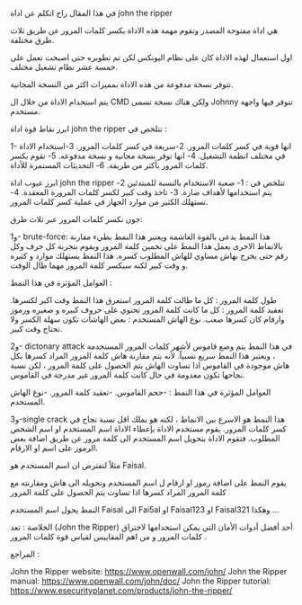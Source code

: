  في هذا المقال راح اتكلم عن اداة john the ripper

هي اداة مفتوحة المصدر وتقوم مهمة هذه الاداة بكسر كلمات المرور عن طريق ثلاث طرق مختلفة.

اول استعمال لهذه الاداة كان على نظام اليونكس لكن تم تطويره حتى اصبحت تعمل على خمسة عشر نظام تشغيل مختلف.

تتوفر نسخة مدفوعة من هذه الاداة بمميزات اكثر من النسخة المجانية.

يتم استخدام الاداة من خلال ال CMD ولكن هناك نسخة تسمى Johnny تتوفر فيها واجهة مستخدم.

ابرز نقاط قوة اداة john the ripper تتلخص في :


1- انها قوية في كسر كلمات المرور. 
2-سريعة في كسر كلمات المرور. 
3-استخدام الاداة في مختلف انظمة التشغيل. 
4- انها توفر نسخة مجانية و نسخة مدفوعه.
5- تقوم بكسر كلمات المرور بأكثر من طريقة. 
6- التحديثات المستمرة للأداة.

ابرز عيوب اداة john the ripper تتلخص في :
1- صعبة الاستخدام بالنسبة للمبتدئين
2- يتم استخدامها لأهداف ضارة. 
3- تاخذ وقت كبير لكسر كلمات المرورة المعقدة.
4- تستهلك الكثير من موارد الجهاز في عملية كسر كلمات المرور.

جون نكسر كلمات المرور عبر ثلاث طرق:

و1- brute-force:
هذا النمط يدعى بالقوة الغاشمة 
 ويعتبر هذا النمط بطيء مقارنة بالانماط الاخرى يعمل هذا النمط على تخمين كلمة المرور ويقوم بتجربة كل حرف وكل رقم حتى يخرج بهاش مساوي للهاش المطلوب كسره.
 هذا النمط يستهلك موارد و كثيره و وقت كبير لكنه سيكسر كلمة المرور مهما طال الوقت.

العوامل المؤثرة في هذا النمط :

طول كلمة المرور : كل ما طالت كلمة المرور استغرق هذا النمط وقت اكبر لكسرها.
تعقيد كلمة المرور : كل ما كانت كلمة المرور تحتوي على حروف كبيره و صغيره ورموز وارقام كان كسرها صعب.
نوع الهاش المستخدم : بعض الهاشات تكون سهلة الكسر ولا تحتاج وقت كبير.

و2- dictonary attack 
في هذا النمط يتم وضع قاموس لأشهر كلمات المرور المستخدمة ، ويعتبر هذا النمط سريع نسبياً.
لأنه يتم مقارنة هاش كلمة المرور المراد كسرها بكل هاش موجودة في القاموس اذا تساوت الهاش يتم الحصول على كلمة المرور ، لكن نسبة نجاحها تكون معدومة في حال كانت كلمة المرور غير مدرجة في القاموس.

العوامل المؤثرة في هذا النمط :
-حجم القاموس. 
-تعقيد كلمة المرور.
-نوع الهاش المستخدم.



و3-single crack 
هذا النمط هو الاسرع بين الانماط ، لكنه هو يملك اقل نسبة نجاح في كسر كلمات المرور.
يقوم مستخدم الاداة بإعطاء الاداة اسم المستخدم او اسم الشخص المطلوب. فتقوم الاداة بتحويل اسم المستخدم الى كلمة مرور عن طريق اضافة بعض الرموز على اسم او الارقام.

مثلاً لنفترض ان اسم المستخدم هو Faisal.

يقوم النمط على اضافة رموز او ارقام ل اسم المستخدم وتحويله الى هاش ومقارنته مع كلمة المرور المراد كسرها اذا تساوت يتم الحصول على كلمة المرور

النمط يحول اسم المستخدم Faisal الى Fai5al او Faisal123 او Faisal321 وهكذا ...

الخلاصة : تعد (John the Ripper) أحد أفضل أدوات الأمان التي يمكن استخدامها لاختراق كلمات المرور و من اهم المقاييس لقياس قوة كلمات المرور .

المراجع :

John the Ripper website: https://www.openwall.com/john/
John the Ripper manual: https://www.openwall.com/john/doc/ 
John the Ripper tutorial: https://www.esecurityplanet.com/products/john-the-ripper/
